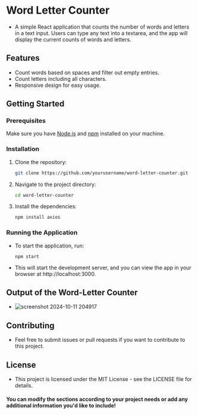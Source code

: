 # Word Letter Counter

- A simple React application that counts the number of words and letters in a text input. Users can type any text into a textarea, and the app will display the current counts of words and letters.

## Features

- Count words based on spaces and filter out empty entries.
- Count letters including all characters.
- Responsive design for easy usage.

## Getting Started

### Prerequisites

Make sure you have [Node.js](https://nodejs.org/) and [npm](https://www.npmjs.com/) installed on your machine.

### Installation

1. Clone the repository:

   ```bash
   git clone https://github.com/yourusername/word-letter-counter.git
2. Navigate to the project directory:

   ```bash
   cd word-letter-counter
3. Install the dependencies:

   ```bash
   npm install axios
   
### Running the Application
- To start the application, run:
    ```
    npm start
- This will start the development server, and you can view the app in your browser at http://localhost:3000.
  
## Output of the Word-Letter Counter
- ![screenshot 2024-10-11 204917](https://github.com/user-attachments/assets/90576d1e-347a-40e6-9539-212fe3b17432)
  
## Contributing
- Feel free to submit issues or pull requests if you want to contribute to this project.

## License
- This project is licensed under the MIT License - see the LICENSE file for details.

#### You can modify the sections according to your project needs or add any additional information you'd like to include!
